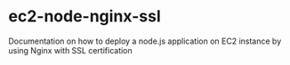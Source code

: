 # ec2-node-nginx-ssl
Documentation on how to deploy a node.js application on EC2 instance by using Nginx with SSL certification
